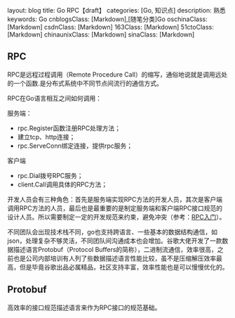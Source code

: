 layout: blog
title: Go RPC【draft】
categories: [Go, 知识点]
description: 熟悉
keywords: Go
cnblogsClass: \[Markdown\],\[随笔分类\]Go
oschinaClass: \[Markdown\]
csdnClass: \[Markdown\]
163Class: \[Markdown\]
51ctoClass: \[Markdown\]
chinaunixClass: \[Markdown\]
sinaClass: \[Markdown\]

## RPC

RPC是远程过程调用（Remote Procedure Call）的缩写，通俗地说就是调用远处的一个函数.是分布式系统中不同节点间流行的通信方式。

RPC在Go语言相互之间如何调用：

服务端：

- rpc.Register函数注册RPC处理方法；
- 建立tcp、http连接；
- rpc.ServeConn绑定连接，提供rpc服务；

客户端

- rpc.Dial拨号RPC服务；
- client.Call调用具体的RPC方法；

开发人员会有三种角色：首先是服务端实现RPC方法的开发人员，其次是客户端调用RPC方法的人员，最后也是最重要的是制定服务端和客户端RPC接口规范的设计人员。所以需要制定一定的开发规范来约束，避免冲突（参考：[RPC入门](https://chai2010.cn/advanced-go-programming-book/ch4-rpc/ch4-01-rpc-intro.html)）。

不同团队会出现技术栈不同，go也支持跨语言、一些基本的数据结构通信，如json，处理复杂不够灵活，不同团队间沟通成本也会增加。谷歌大佬开发了一款数据描述语言Protobuf（Protocol Buffers的简称），二进制流通信，效率很高，之前也是公司内部培训有人列了些数据描述语言性能比较，虽不是压缩解压效率最高，但是毕竟谷歌出品必属精品，社区支持丰富，效率性能也是可以慢慢优化的。

## Protobuf

高效率的接口规范描述语言来作为RPC接口的规范基础。

